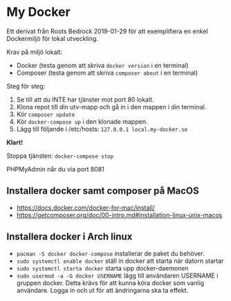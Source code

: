 # My Docker

Ett derivat från Roots Bedrock 2019-01-29 för att exemplifiera en enkel Dockermiljö för lokal utveckling.

Krav på miljö lokalt:
* Docker (testa genom att skriva `docker version` i en terminal)
* Composer (testa genom att skriva `composer about` i en terminal)

Steg för steg:
1. Se till att du INTE har tjänster mot port 80 lokalt.
1. Klona repot till din utv-mapp och gå in i den mappen i din terminal.
1. Kör `composer update` 
1. Kör `docker-compose up` i den klonade mappen.
1. Lägg till följande i /etc/hosts: `127.0.0.1 local.my-docker.se`

**Klart!**
 
Stoppa tjänsten:
`docker-compose stop`

PHPMyAdmin når du via port 8081

## Installera docker samt composer på MacOS
* https://docs.docker.com/docker-for-mac/install/
* https://getcomposer.org/doc/00-intro.md#installation-linux-unix-macos

## Installera docker i Arch linux
* `pacman -S docker docker-compose` installerar de paket du behöver. 
* `sudo systemctl enable docker` ställ in docker att starta när datorn startar
* `sudo systemctl starta docker` starta upp docker-daemonen
* `sudo usermod -a -G docker USERNAME` lägg till användaren USERNAME i gruppen docker. Detta krävs för att kunna köra docker som vanlig användare. Logga in och ut för att ändringarna ska ta effekt. 
